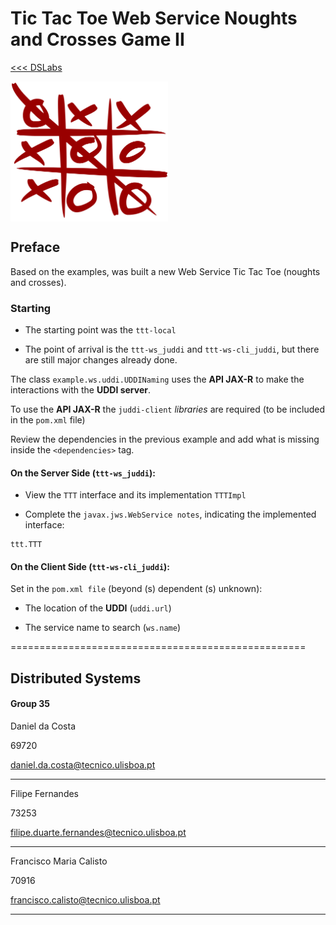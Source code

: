 # Tic Tac Toe Web Service Noughts and Crosses Game II

[<<< DSLabs](https://github.com/FMCalisto/DSLabs)

<img src="assets/2000px-Tic_tac_toe.png" alt="Tic Tac Toe" align="center" width="50%"/>

## Preface

Based on the examples, was built a new Web Service Tic Tac Toe (noughts and crosses).


### Starting

- The starting point was the ```ttt-local```

- The point of arrival is the ```ttt-ws_juddi``` and ```ttt-ws-cli_juddi```, but there are still major changes
already done.

The class ```example.ws.uddi.UDDINaming``` uses the **API JAX-R** to make the interactions with the
**UDDI server**.

To use the **API JAX-R** the ```juddi-client``` *libraries* are required
(to be included in the ```pom.xml``` file)

Review the dependencies in the previous example and add what is missing inside the ```<dependencies>``` tag.


#### On the Server Side (```ttt-ws_juddi```):

- View the ```TTT``` interface and its implementation ```TTTImpl```

- Complete the ```javax.jws.WebService notes```, indicating the implemented interface:

```
ttt.TTT
```


#### On the Client Side (```ttt-ws-cli_juddi```):

Set in the ```pom.xml file``` (beyond (s) dependent (s) unknown):

- The location of the **UDDI** (```uddi.url```)

- The service name to search (```ws.name```)


===================================================

Distributed Systems
-------------------

#### Group 35

Daniel da Costa

69720

daniel.da.costa@tecnico.ulisboa.pt

-------------------

Filipe Fernandes

73253

filipe.duarte.fernandes@tecnico.ulisboa.pt

-------------------

Francisco Maria Calisto

70916

francisco.calisto@tecnico.ulisboa.pt

-------------------
